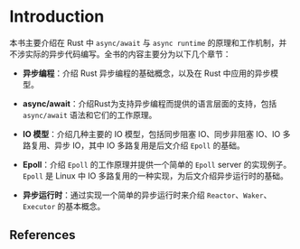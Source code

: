 # Introduction

本书主要介绍在 Rust 中 `async/await` 与 `async runtime` 的原理和工作机制，并不涉实际的异步代码编写。全书的内容主要分为以下几个章节：

* **异步编程**：介绍 Rust 异步编程的基础概念，以及在 Rust 中应用的异步模型。

  

* **async/await**：介绍Rust为支持异步编程而提供的语言层面的支持，包括 `async/await` 语法和它们的工作原理。

  

* **IO 模型**：介绍几种主要的 IO 模型，包括同步阻塞 IO、同步非阻塞 IO、IO 多路复用、异步 IO，其中 IO 多路复用是后文介绍 `Epoll` 的基础。



* **Epoll**：介绍 `Epoll` 的工作原理并提供一个简单的 `Epoll` server 的实现例子。`Epoll` 是 Linux 中 IO 多路复用的一种实现，为后文介绍异步运行时的基础。

  

* **异步运行时**：通过实现一个简单的异步运行时来介绍 `Reactor`、`Waker`、`Executor` 的基本概念。



## References
